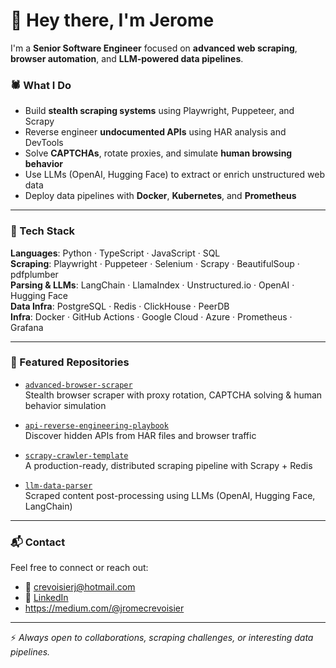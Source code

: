 # 👋 Hey there, I'm Jerome

I'm a **Senior Software Engineer** focused on **advanced web scraping**, **browser automation**, and **LLM-powered data pipelines**.

### 🕷️ What I Do
- Build **stealth scraping systems** using Playwright, Puppeteer, and Scrapy
- Reverse engineer **undocumented APIs** using HAR analysis and DevTools
- Solve **CAPTCHAs**, rotate proxies, and simulate **human browsing behavior**
- Use LLMs (OpenAI, Hugging Face) to extract or enrich unstructured web data
- Deploy data pipelines with **Docker**, **Kubernetes**, and **Prometheus**

---

### 🧰 Tech Stack

**Languages**: Python · TypeScript · JavaScript · SQL  
**Scraping**: Playwright · Puppeteer · Selenium · Scrapy · BeautifulSoup · pdfplumber  
**Parsing & LLMs**: LangChain · LlamaIndex · Unstructured.io · OpenAI · Hugging Face  
**Data Infra**: PostgreSQL · Redis · ClickHouse · PeerDB  
**Infra**: Docker · GitHub Actions · Google Cloud · Azure · Prometheus · Grafana

---

### 📌 Featured Repositories

- [`advanced-browser-scraper`](https://github.com/jcrevoisier/advanced-browser-scraper)  
  Stealth browser scraper with proxy rotation, CAPTCHA solving & human behavior simulation

- [`api-reverse-engineering-playbook`](https://github.com/jcrevoisier/api-reverse-engineering-playbook)  
  Discover hidden APIs from HAR files and browser traffic

- [`scrapy-crawler-template`](https://github.com/jcrevoisier/scrapy-crawler-template)  
  A production-ready, distributed scraping pipeline with Scrapy + Redis

- [`llm-data-parser`](https://github.com/jcrevoisier/llm-data-parser)  
  Scraped content post-processing using LLMs (OpenAI, Hugging Face, LangChain)

---

### 📬 Contact

Feel free to connect or reach out:  
- 📧 crevoisierj@hotmail.com  
- 💼 [LinkedIn](https://www.linkedin.com/in/crevoisierjerome/)
- https://medium.com/@jromecrevoisier

---

⚡ _Always open to collaborations, scraping challenges, or interesting data pipelines._
